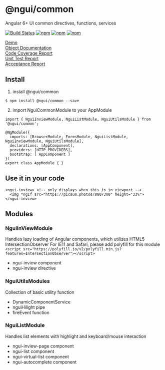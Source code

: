 # @ngui/common

Angular 6+ UI common directives, functions, services

[![Build Status](https://travis-ci.org/allenhwkim/ngui-common.svg?branch=master)](https://travis-ci.org/allenhwkim/ngui-common)
[![npm](https://img.shields.io/npm/dt/@ngui/common.svg)](https://www.npmjs.com/package/@ngui/common) 
[![npm](https://img.shields.io/npm/v/@ngui/common.svg)](https://www.npmjs.com/package/@ngui/common)
[![npm](https://img.shields.io/npm/l/@ngui/common.svg)](https://www.npmjs.com/package/@ngui/common)
 
[Demo](https://rawgit.com/allenhwkim/ngui-common/master/app/dist/)  
[Object Documentation](https://rawgit.com/allenhwkim/ngui-common/master/documentation/index.html)  
[Code Coverage Report](https://rawgit.com/allenhwkim/ngui-common/master/coverage/index.html)  
[Unit Test Report](https://rawgit.com/allenhwkim/ngui-common/master/test-report.html)  
[Acceptance Report](https://rawgit.com/allenhwkim/ngui-common/master/acceptance-report/mochawesome.html)  

## Install

1. install @ngui/common

```
$ npm install @ngui/common --save
```

2. import NguiCommonModule to your AppModule  

```
import { NguiInviewModule, NguiListModule, NguiUtilsModule } from '@ngui/common';

@NgModule({
  imports: [BrowserModule, FormsModule, NguiListModule, NguiInviewModule, NguiUtilsModule],
  declarations: [AppComponent],
  providers: [HTTP_PROVIDERS],
  bootstrap: [ AppComponent ]
})
export class AppModule { }
```

## Use it in your code  

```
<ngui-inview> <!-- only displays when this is in viewport -->
  <img *ngIf src="https://picsum.photos/800/300" height="33%">
</ngui-inview>
```

## Modules

### NguiInViewModule 
Handles lazy loading of Angular components, which utilizes HTML5 IntersectionObserver 
For IE11 and Safari, please add polyfill for this module `<script src="https://polyfill.io/v2/polyfill.min.js?features=IntersectionObserver"></script>`
- ngui-inview component
- ngui-inview directive

### NguiUtilsModules
Collection of basic utility function
- DynamicComponentService
- nguiHilight pipe
- fireEvent function

### NguiListModule
Handles list elements with highlight and keyboard/mouse interaction
- ngui-inview-page component
- ngui-list component
- ngui-virtual-list component
- ngui-autocomplete component

